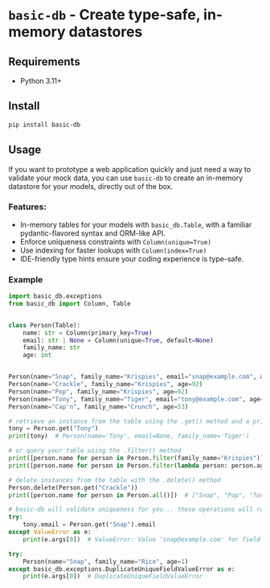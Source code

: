 
# `basic-db` - Create type-safe, in-memory datastores 

## Requirements
* Python 3.11+

## Install

```bash
pip install basic-db
```

## Usage

If you want to prototype a web application quickly and just need a way to validate your mock data, you can use `basic-db` to create an in-memory datastore for your models, directly out of the box.

### Features:

* In-memory tables for your models with `basic_db.Table`, with a familiar pydantic-flavored syntax and ORM-like API.
* Enforce uniqueness constraints with `Column(unique=True)`
* Use indexing for faster lookups with `Column(index=True)`
* IDE-friendly type hints ensure your coding experience is type-safe.

### Example

```python
import basic_db.exceptions
from basic_db import Column, Table


class Person(Table):
    name: str = Column(primary_key=True)
    email: str | None = Column(unique=True, default=None)
    family_name: str
    age: int


Person(name="Snap", family_name="Krispies", email="snap@example.com", age=92)
Person(name="Crackle", family_name="Krispies", age=92)
Person(name="Pop", family_name="Krispies", age=92)
Person(name="Tony", family_name="Tiger", email="tony@example.com", age=72)
Person(name="Cap'n", family_name="Crunch", age=53)

# retrieve an instance from the table using the .get() method and a primary key value
tony = Person.get("Tony")
print(tony)  # Person(name='Tony', email=None, family_name='Tiger')

# or query your table using the .filter() method
print([person.name for person in Person.filter(family_name="Krispies")])  # ["Snap", "Crackle", "Pop"]
print([person.name for person in Person.filter(lambda person: person.age < 90)])  # ["Tony", "Cap'n"]

# delete instances from the table with the .delete() method
Person.delete(Person.get("Crackle"))
print([person.name for person in Person.all()])  # ["Snap", "Pop", "Tony"]

# basic-db will validate uniqueness for you... these operations will raise exceptions:
try:
    tony.email = Person.get("Snap").email
except ValueError as e:
    print(e.args[0])  # ValueError: Value 'snap@example.com' for field 'email' is not unique

try:
    Person(name="Snap", family_name="Rice", age=1)
except basic_db.exceptions.DuplicateUniqueFieldValueError as e:
    print(e.args[0])  # DuplicateUniqueFieldValueError

```
